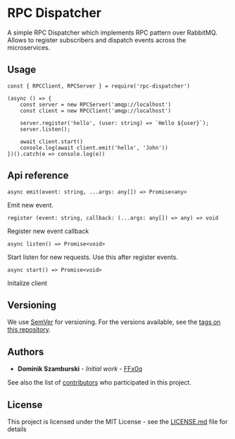 # RPC Dispatcher
A simple RPC Dispatcher which implements RPC pattern over RabbitMQ. Allows to register subscribers and dispatch events across the microservices.

## Usage
    const { RPCClient, RPCServer } = require('rpc-dispatcher')

    (async () => {
        const server = new RPCServer('amqp://localhost')
        const client = new RPCClient('amqp://localhost')

        server.register('hello', (user: string) => `Hello ${user}`);
        server.listen();

        await client.start()
        console.log(await client.emit('hello', 'John'))
    })().catch(e => console.log(e))

## Api reference
    async emit(event: string, ...args: any[]) => Promise<any>
Emit new event.

    register (event: string, callback: (...args: any[]) => any) => void
Register new event callback

    async listen() => Promise<void>
Start listen for new requests. Use this after register events.
    
    async start() => Promise<void>
Initalize client

## Versioning
We use [SemVer](http://semver.org/) for versioning. For the versions available, see the [tags on this repository](https://github.com/FFx0q/event-dispatcher/tags). 

## Authors
* **Dominik Szamburski** - *Initial work* - [FFx0q](https://github.com/FFx0q)

See also the list of [contributors](https://github.com/FFx0q/event-dispatcher/contributors) who participated in this project.

## License
This project is licensed under the MIT License - see the [LICENSE.md](LICENSE.md) file for details
